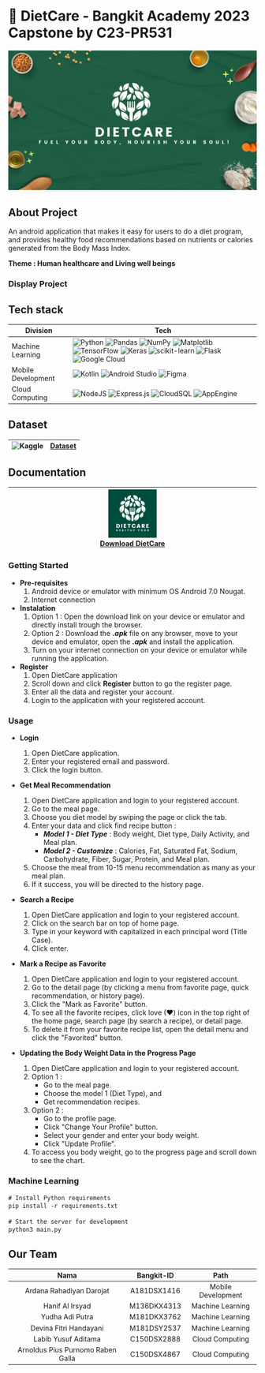 # 📣 DietCare - Bangkit Academy 2023 Capstone by C23-PR531
   ![DietCare](https://github.com/DietCare-Bangkit-Capstone/.github/blob/main/profile/bgcaps.png)
## About Project
An android application that makes it easy for users to do a diet program, and provides healthy food recommendations based on nutrients or calories generated from the Body Mass Index.

**Theme : Human healthcare and Living well beings**

### Display Project

## Tech stack
  |Division|Tech|
  |---|---|
  |Machine Learning|![Python](https://img.shields.io/badge/python-3670A0?style=for-the-badge&logo=python&logoColor=ffdd54) ![Pandas](https://img.shields.io/badge/pandas-%23150458.svg?style=for-the-badge&logo=pandas&logoColor=white) ![NumPy](https://img.shields.io/badge/numpy-%23013243.svg?style=for-the-badge&logo=numpy&logoColor=white) ![Matplotlib](https://img.shields.io/badge/Matplotlib-%23ffffff.svg?style=for-the-badge&logo=Matplotlib&logoColor=black) ![TensorFlow](https://img.shields.io/badge/TensorFlow-%23FF6F00.svg?style=for-the-badge&logo=TensorFlow&logoColor=white) ![Keras](https://img.shields.io/badge/Keras-%23D00000.svg?style=for-the-badge&logo=Keras&logoColor=white) ![scikit-learn](https://img.shields.io/badge/scikit--learn-%23F7931E.svg?style=for-the-badge&logo=scikit-learn&logoColor=white) ![Flask](https://img.shields.io/badge/flask-%23000.svg?style=for-the-badge&logo=flask&logoColor=white) ![Google Cloud](https://img.shields.io/badge/GoogleCloud-%234285F4.svg?style=for-the-badge&logo=google-cloud&logoColor=white)|
  |Mobile Development|![Kotlin](https://img.shields.io/badge/kotlin-%237F52FF.svg?style=for-the-badge&logo=kotlin&logoColor=white) ![Android Studio](https://img.shields.io/badge/Android%20Studio-3DDC84.svg?style=for-the-badge&logo=android-studio&logoColor=white) ![Figma](https://img.shields.io/badge/figma-%23F24E1E.svg?style=for-the-badge&logo=figma&logoColor=white)|
  |Cloud Computing|![NodeJS](https://img.shields.io/badge/node.js-6DA55F?style=for-the-badge&logo=node.js&logoColor=white) ![Express.js](https://img.shields.io/badge/express.js-%23404d59.svg?style=for-the-badge&logo=express&logoColor=%2361DAFB) ![CloudSQL](https://img.shields.io/badge/-CloudSQL-4479A1?style=flat-square&logo=CloudSQL&logoColor=white) ![AppEngine](https://img.shields.io/badge/-AppEngine-4285F4?style=flat-square&logo=AppEngine&logoColor=white)|

## Dataset
|![Kaggle](https://img.shields.io/badge/Kaggle-035a7d?style=for-the-badge&logo=kaggle&logoColor=white)|[Dataset](https://www.kaggle.com/datasets/irkaal/foodcom-recipes-and-reviews)|
|---|---|

## Documentation

| [<img src="https://raw.githubusercontent.com/DietCare-Bangkit-Capstone/MD-DietCare/master/for_readme/dietcare_logo.png"  width="20%" height="20%">](https://github.com/DietCare-Bangkit-Capstone/MD-DietCare/releases/download/v1.0.0/C23-PR531_DietCare.apk)<br />[Download DietCare](https://github.com/DietCare-Bangkit-Capstone/MD-DietCare/releases/download/v1.0.0/C23-PR531_DietCare.apk) |
|--|
### Getting Started
- **Pre-requisites**
  1. Android device or emulator with minimum OS Android 7.0 Nougat.
  2. Internet connection
- **Instalation**
  1. Option 1 : Open the download link on your device or emulator and directly install trough the browser.
  2. Option 2 : Download the ***.apk*** file on any browser, move to your device and emulator, open the ***.apk*** and install the application.
  3. Turn on your internet connection on your device or emulator while running the application.
- **Register**
  1. Open DietCare application
  2. Scroll down and click **Register** button to go the register page.
  3. Enter all the data and register your account.
  4. Login to the application with your registered account.
###  Usage
- **Login**
  1. Open DietCare application.
  2. Enter your registered email and password.
  3. Click the login button.
- **Get Meal Recommendation**
  1. Open DietCare application and login to your registered account.
  2. Go to the meal page.
  3. Choose you diet model by swiping the page or click the tab.
  4. Enter your data and click find recipe button :
     - ***Model 1 - Diet Type*** : Body weight, Diet type, Daily Activity, and Meal plan.
     - ***Model 2 - Customize*** : Calories, Fat, Saturated Fat, Sodium, Carbohydrate, Fiber, Sugar, Protein, and Meal plan.
  5. Choose the meal from 10-15 menu recommendation as many as your meal plan.
  6. If it success, you will be directed to the history page.
 
- **Search a Recipe**
  1. Open DietCare application and login to your registered account.
  2. Click on the search bar on top of home page.
  3. Type in your keyword with capitalized in each principal word (Title Case).
  4. Click enter.
  
- **Mark a Recipe as Favorite**
  1. Open DietCare application and login to your registered account.
  2. Go to the detail page (by clicking a menu from favorite page, quick recommendation, or history page).
  3. Click the "Mark as Favorite" button.
  4. To see all the favorite recipes, click love (❤) icon in the top right of the home page, search page (by search a recipe), or detail page.  
  5. To delete it from your favorite recipe list, open the detail menu and click the "Favorited" button.

- **Updating the Body Weight Data in the Progress Page**
  1. Open DietCare application and login to your registered account.
  2. Option 1 : 
	  - Go to the meal page.
	  - Choose the model 1 (Diet Type), and
	  - Get recommendation recipes.
  3. Option 2 :
     - Go to the profile page.
     - Click "Change Your Profile" button.
     - Select your gender and enter your body weight.
     - Click "Update Profile".
  4. To access you body weight, go to the progress page and scroll down to see the chart.

### Machine Learning
    # Install Python requirements 
    pip install -r requirements.txt
    
    # Start the server for development 
    python3 main.py

## Our Team
|          Nama         | Bangkit-ID |       Path       |
|:---------------------:|:----------:|:----------------:|
|    Ardana Rahadiyan Darojat      |  A181DSX1416  |      Mobile Development     |
|   Hanif Al Irsyad    |  M136DKX4313  |  Machine Learning |
|  Yudha Adi Putra  |  M181DKX3762  | Machine Learning |
|  Devina Fitri Handayani  |  M181DSY2537  | Machine Learning |
|  Labib Yusuf Aditama  |  C150DSX2888  |  Cloud Computing |
|    Arnoldus Pius Purnomo Raben Galla      |  C150DSX4867  |      Cloud Computing     |
